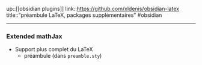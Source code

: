 up::[[obsidian plugins]]
link::https://github.com/xldenis/obsidian-latex
title::"préambule LaTeX, packages supplémentaires"
#obsidian 

----
### Extended mathJax
 - Support plus complet du LaTeX
     - préambule (dans `preamble.sty`)